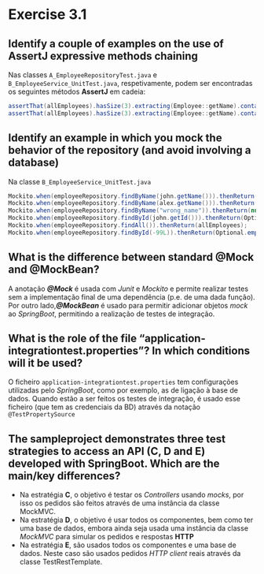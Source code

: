 # Exercise 3.1

## Identify a couple of examples on the use of AssertJ expressive methods chaining
Nas classes `A_EmployeeRepositoryTest.java` e `B_EmployeeService_UnitTest.java`, respetivamente, podem ser encontradas os seguintes métodos **AssertJ** em cadeia:

```java
assertThat(allEmployees).hasSize(3).extracting(Employee::getName).contains(alex.getName(), john.getName(), bob.getName())
assertThat(allEmployees).hasSize(3).extracting(Employee::getName).containsOnly(alex.getName(), ron.getName(), bob.getName())
```

## Identify an example in which you mock the behavior of the repository (and avoid involving a database)
Na classe `B_EmployeeService_UnitTest.java`

```java
Mockito.when(employeeRepository.findByName(john.getName())).thenReturn(john);
Mockito.when(employeeRepository.findByName(alex.getName())).thenReturn(alex);
Mockito.when(employeeRepository.findByName("wrong_name")).thenReturn(null);
Mockito.when(employeeRepository.findById(john.getId())).thenReturn(Optional.of(john));
Mockito.when(employeeRepository.findAll()).thenReturn(allEmployees);
Mockito.when(employeeRepository.findById(-99L)).thenReturn(Optional.empty());
```

## What is the difference between standard @Mock and @MockBean?
A anotação ***@Mock*** é usada com *Junit* e *Mockito* e permite realizar testes sem a implementação final de uma dependência (p.e. de uma dada função).
Por outro lado,***@MockBean*** é usado para permitir adicionar objetos *mock* ao *SpringBoot*, permitindo a realização de testes de integração.

## What is the role of the file “application-integrationtest.properties”? In which conditions will it be used?
O ficheiro `application-integrationtest.properties` tem configurações utilizadas pelo *SpringBoot*, como por exemplo, as de ligação à base de dados.
Quando estão a ser feitos os testes de integração, é usado esse ficheiro (que tem as credenciais da BD) através da notação ```@TestPropertySource```

## The sampleproject demonstrates three test strategies to access an API (C, D and E) developed with SpringBoot. Which are the main/key differences?
* Na estratégia **C**, o objetivo é testar os *Controllers* usando *mocks*, por isso os pedidos são feitos através de uma instância da classe MockMVC.
* Na estratégia **D**, o objetivo é usar todos os componentes, bem como ter uma base de dados, embora ainda seja usada uma instância da classe *MockMVC* para simular os pedidos e respostas **HTTP**
* Na estratégia **E**, são usados todos os componentes e uma base de dados. Neste caso são usados pedidos *HTTP client* reais através da classe TestRestTemplate.
